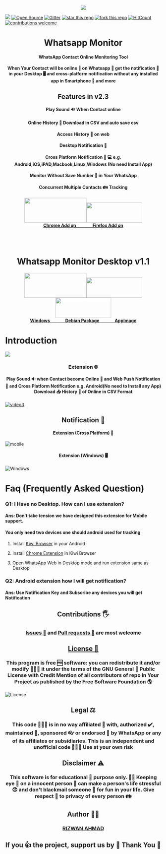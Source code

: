 <p align="center">


<img src="https://user-images.githubusercontent.com/29729380/78868276-3ef64f00-7a60-11ea-8231-9cf08908cdf6.png" >

 [![](https://img.shields.io/badge/Browser%20Extension-WhatsApp%20Online%20Monitor-green)](https://addons.mozilla.org/en-US/firefox/addon/whatsapp-online-monitor/)
     [![Open Source](https://badges.frapsoft.com/os/v1/open-source.svg?v=103)](https://opensource.org/)
              [![Gitter](https://badges.gitter.im/whatsapp-monitor/Chat.svg)](https://gitter.im/whatsapp-monitor/Chat?utm_source=badge&utm_medium=badge&utm_campaign=pr-badge)
[![star this repo](http://githubbadges.com/star.svg?user=rizwansoaib&repo=whatsapp-monitor)](https://github.com/rizwansoaib/whatsapp-monitor)
[![fork this repo](http://githubbadges.com/fork.svg?user=rizwansoaib&repo=whatsapp-monitor)](http://github.com/rizwansoaib/whatsapp-monitor/fork)
[![HitCount](http://hits.dwyl.io/rizwansoaib/whatsapp-monitor.svg)](http://hits.dwyl.io/rizwansoaib/whatsapp-monitor)
[![contributions welcome](https://img.shields.io/badge/contributions-welcome-brightgreen.svg?style=flat)](https://github.com/dwyl/esta/issues)

  
</p>




<h1 align="center" > Whatsapp Monitor </h1>
<h4 align="center">WhatsApp Contact Online Monitoring Tool</h4>


<h4 align="center" >When Your Contact will be online 🤳 on Whatsapp 👀  get the notification 🔔 in your Desktop 🖥️ and  cross-platform notification without any installed app in Smartphone 📱 and more </h4>

<h2 align="center" > Features in v2.3 </h2>
 
 <h4 align="center">Play Sound 🔉 When Contact online</h4 >
 <h4  align="center">Online History 📜 Download in CSV and auto save csv</h4 >
  <h4  align="center">Access History 📡 on web </h4 >
  <h4  align="center">Desktop Notification 🔔</h4 >
 <h4 align="center">Cross Platform Notification 📲 💻  e.g. Android,iOS,iPAD,Macbook,Linux,Windows (No need Install App)</h4 >
 <h4  align="center">Monitor Without Save Number 🔢 in Your WhatsApp</h4 >
  <h4  align="center">Concurrent Multiple Contacts 👪 Tracking </h4 >

 
 
 
   <h4  align="center">
 <a href="https://chrome.google.com/webstore/detail/online-monitor/emkoflhmeegjlabodebpfbkeicjppebi/"><img src="https://user-images.githubusercontent.com/29729380/84505020-a045d300-acda-11ea-9409-48e2ce88a4a1.png" height="80" width="200"></a><a href="https://addons.mozilla.org/en-US/firefox/addon/whatsapp-online-monitor/"><img src="https://user-images.githubusercontent.com/29729380/78387807-8cf0fa00-75fd-11ea-9ef4-b49550b192ca.png" height="65" width="180"></a>
 
 
 
 
 <br> 
 <a href="https://chrome.google.com/webstore/detail/online-monitor/emkoflhmeegjlabodebpfbkeicjppebi/">Chrome Add on &nbsp&nbsp&nbsp&nbsp&nbsp&nbsp         </a><a href="https://addons.mozilla.org/en-US/firefox/addon/whatsapp-online-monitor/"> &nbsp&nbsp&nbsp&nbsp      &nbsp&nbsp Firefox Add on</a>
</h4>



<br><br>
<h1 align="center" > Whatsapp Monitor Desktop v1.1</h1>

 
   <h4  align="center">
 <a href="https://github.com/rizwansoaib/files/raw/master/WhatsApp-Monitor%20Setup%201.1.0.exe"><img src="https://user-images.githubusercontent.com/29729380/95250295-8a36c200-0837-11eb-81ec-8e4aff1aca82.jpg" height="80" width="200"></a><a href="https://github.com/rizwansoaib/files/raw/master/WhatsApp-Monitor_1.1.0_amd64.deb"><img src="https://user-images.githubusercontent.com/29729380/95250584-f1547680-0837-11eb-98cc-1c8c832597d1.png" height="65" width="180"></a><a href="https://github.com/rizwansoaib/files/raw/master/WhatsApp-Monitor-1.1.0.AppImage"><img src="https://user-images.githubusercontent.com/29729380/95250774-2f519a80-0838-11eb-90fe-b8645858b471.png" height="65" width="180"></a>
 
 
 
 
 <br> 
 <a href="https://github.com/rizwansoaib/files/raw/master/WhatsApp-Monitor%20Setup%201.1.0.exe">Windows &nbsp&nbsp&nbsp&nbsp&nbsp&nbsp         </a><a href="https://github.com/rizwansoaib/files/raw/master/WhatsApp-Monitor_1.1.0_amd64.deb"> &nbsp&nbsp&nbsp&nbsp&nbsp&nbsp  Debian Package  </a><a href="https://github.com/rizwansoaib/files/raw/master/WhatsApp-Monitor-1.1.0.AppImage">  &nbsp&nbsp&nbsp&nbsp&nbsp&nbsp&nbsp&nbsp&nbsp&nbsp       &nbsp&nbsp AppImage </a>
</h4>




# Introduction

[![](https://user-images.githubusercontent.com/29729380/83626193-b359f400-a5b2-11ea-87c9-ab6ab2e8376f.gif)](https://www.youtube.com/watch?v=Wwp_SAwKh0g)

<h3 align="center"> Extension 🌐 </h3>
<h4 align="center"> Play Sound 🔉 when Contact become Online 🤳  and Web  Push Notification 📳 and  Cross Platform Notification e.g. Android(No need to Install any App)  Download 📥 History 📜  of Online in CSV Format</h4>

[![video3](https://user-images.githubusercontent.com/29729380/83628741-9d4e3280-a5b6-11ea-8833-e228dfd6453b.png)
](https://www.youtube.com/watch?v=3l0n88vaka4)


 

<h2 align="center"> Notification 🔕 </h2>
 
   <h4 align="center">Extension (Cross Platform) 📳</h4>
   
![mobile](https://user-images.githubusercontent.com/29729380/74177733-5384b980-4c60-11ea-8b86-a40267588194.png)
  
   <h4 align="center">Extension (Windows) 🖥️</h4>
 
 ![Windows](https://user-images.githubusercontent.com/29729380/74180771-115e7680-4c66-11ea-9939-b9eca7e4b646.png)
  
  
  
# Faq (Frequently Asked Question)
 ### **Q1: I Have no Desktop. How can I use extension?**
   #### **Ans: Don't take tension we have designed this extension for Mobile support.**
#### **You only need two devices one should android used for tracking**

  1. Install [Kiwi Browser](https://play.google.com/store/apps/details?id=com.kiwibrowser.browser) in your Android
            
  2. Install [Chrome Extension](https://chrome.google.com/webstore/detail/online-monitor/emkoflhmeegjlabodebpfbkeicjppebi/) in Kiwi Browser
            
  3. Open WhatsApp Web in Desktop mode and run extension same as Desktop
   
  ### **Q2: Android extension how I will get notification?**
   #### **Ans: Use Notification Key and Subscribe any devices you will get Notification**
   



  
  
  
  
   
<h2 align="center" > Contributions 🖐️ <h2>
<h3 align="center" ><a href="https://github.com/rizwansoaib/whatsapp-monitor/issues"> Issues 🙋</a>
and <a href ="https://github.com/rizwansoaib/whatsapp-monitor/pulls"> Pull requests 📃</a> are most welcome </h3>
   
   
<h2 align="center" > <a href ="/LICENSE"> License 🧾 </a></h2>
<h3 align="center" > This program is free 🆓  software:  you can redistribute it and/or modify 👨🏻‍💻  it under the terms of 
         the GNU General 📢 Public License with Credit Mention of all contributors of repo in Your Project as published by the Free Software Foundation 🌎 </h3>

![License](https://user-images.githubusercontent.com/29729380/83224186-69c86e00-a19a-11ea-9783-37969dbf78b7.png)


<h2 align="center" > Legal ⚖️ </h2>
 <h3 align="center" >  This code 👨🏻‍💻  is in no way affiliated 🔗 with, authorized ✔️, maintained 🔀, sponsored 👓  or endorsed 👊 by WhatsApp or any of its affiliates or subsidiaries. This is an independent and unofficial code 🧑🏻‍💻 Use at your own risk </h3>
   
<h2 align="center" > Disclaimer ⚠️ </h2>
<h3 align="center" >  This software is for educational 🏫 purpose only. 🕵️‍♂️ Keeping eye 👀 on a innocent person 🙇 can make a person's life stressful 😞 and don't blackmail  someone 📴 for fun in your life. Give respect 🙏 to privacy of every person 👪 </h3>
  


   

<h2 align="center"> Author 🧑‍💻 </h2>    
<h3 align="center"> <a href="https://www.linkedin.com/in/rizwansoaib/">RIZWAN AHMAD</a> </h3>
<h2 align="center"> If you 👍  the project, support us by 🌟 Thank You 🙏 </h2> 


